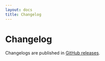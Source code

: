```yaml
---
layout: docs
title: Changelog
---
```


# Changelog

Changelogs are published in [GitHub releases](https://github.com/scalacenter/scalafix/releases).
